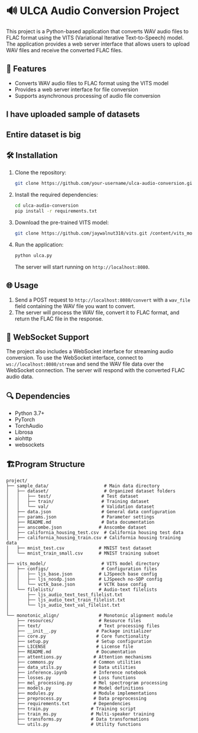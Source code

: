 # 🔊 ULCA Audio Conversion Project

This project is a Python-based application that converts WAV audio files to FLAC format using the VITS (Variational Iterative Text-to-Speech) model. The application provides a web server interface that allows users to upload WAV files and receive the converted FLAC files.

## 🚀 Features

- Converts WAV audio files to FLAC format using the VITS model
- Provides a web server interface for file conversion
- Supports asynchronous processing of audio file conversion

## I have uploaded sample of datasets
## Entire dataset is big

## 🛠️ Installation

1. Clone the repository:
   ```bash
   git clone https://github.com/your-username/ulca-audio-conversion.git
   ```

2. Install the required dependencies:
   ```bash
   cd ulca-audio-conversion
   pip install -r requirements.txt
   ```

3. Download the pre-trained VITS model:
   ```bash
   git clone https://github.com/jaywalnut310/vits.git /content/vits_model
   ```

4. Run the application:
   ```bash
   python ulca.py
   ```
   The server will start running on `http://localhost:8080`.

## 🌐 Usage

1. Send a POST request to `http://localhost:8080/convert` with a `wav_file` field containing the WAV file you want to convert.
2. The server will process the WAV file, convert it to FLAC format, and return the FLAC file in the response.

## 📡 WebSocket Support

The project also includes a WebSocket interface for streaming audio conversion. To use the WebSocket interface, connect to `ws://localhost:8080/stream` and send the WAV file data over the WebSocket connection. The server will respond with the converted FLAC audio data.

## 🔍 Dependencies

- Python 3.7+
- PyTorch
- TorchAudio
- Librosa
- aiohttp
- websockets

## 🏗️Program Structure

```
project/
├── sample_data/                     # Main data directory
│   ├── dataset/                     # Organized dataset folders
│   │   ├── test/                   # Test dataset
│   │   ├── train/                  # Training dataset
│   │   └── val/                    # Validation dataset
│   ├── data.json                   # General data configuration
│   ├── params.json                 # Parameter settings
│   ├── README.md                   # Data documentation
│   ├── anscombe.json              # Anscombe dataset
│   ├── california_housing_test.csv  # California housing test data
│   ├── california_housing_train.csv # California housing training data
│   ├── mnist_test.csv             # MNIST test dataset
│   └── mnist_train_small.csv      # MNIST training subset
│
├── vits_model/                     # VITS model directory
│   ├── configs/                    # Configuration files
│   │   ├── ljs_base.json          # LJSpeech base config
│   │   ├── ljs_nosdp.json         # LJSpeech no-SDP config
│   │   └── vctk_base.json         # VCTK base config
│   └── filelists/                 # Audio-text filelists
│       ├── ljs_audio_text_test_filelist.txt
│       ├── ljs_audio_text_train_filelist.txt
│       └── ljs_audio_text_val_filelist.txt
│
└── monotonic_align/               # Monotonic alignment module
    ├── resources/                 # Resource files
    ├── text/                      # Text processing files
    ├── __init__.py               # Package initializer
    ├── core.py                   # Core functionality
    ├── setup.py                  # Setup configuration
    ├── LICENSE                   # License file
    ├── README.md                 # Documentation
    ├── attentions.py            # Attention mechanisms
    ├── commons.py               # Common utilities
    ├── data_utils.py            # Data utilities
    ├── inference.ipynb          # Inference notebook
    ├── losses.py                # Loss functions
    ├── mel_processing.py        # Mel spectrogram processing
    ├── models.py                # Model definitions
    ├── modules.py               # Module implementations
    ├── preprocess.py            # Data preprocessing
    ├── requirements.txt         # Dependencies
    ├── train.py                # Training script
    ├── train_ms.py             # Multi-speaker training
    ├── transforms.py           # Data transformations
    └── utils.py                # Utility functions
```



